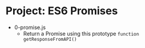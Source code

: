 # Project: ES6 Promises

*   0-promise.js
    - Return a Promise using this prototype `function getResponseFromAPI()`
